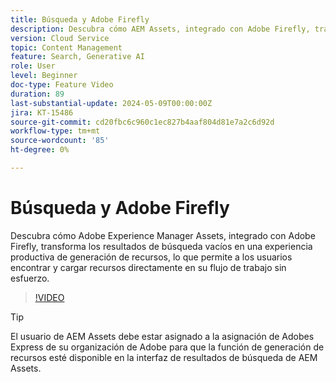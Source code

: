 ```yaml
---
title: Búsqueda y Adobe Firefly
description: Descubra cómo AEM Assets, integrado con Adobe Firefly, transforma los resultados de búsqueda vacíos en una experiencia productiva de generación de recursos.
version: Cloud Service
topic: Content Management
feature: Search, Generative AI
role: User
level: Beginner
doc-type: Feature Video
duration: 89
last-substantial-update: 2024-05-09T00:00:00Z
jira: KT-15486
source-git-commit: cd20fbc6c960c1ec827b4aaf804d81e7a2c6d92d
workflow-type: tm+mt
source-wordcount: '85'
ht-degree: 0%

---
```



# Búsqueda y Adobe Firefly

Descubra cómo Adobe Experience Manager Assets, integrado con Adobe Firefly, transforma los resultados de búsqueda vacíos en una experiencia productiva de generación de recursos, lo que permite a los usuarios encontrar y cargar recursos directamente en su flujo de trabajo sin esfuerzo.

>[!VIDEO](https://video.tv.adobe.com/v/3429070/?learn=on)


>[!TIP]
>
> El usuario de AEM Assets debe estar asignado a la asignación de Adobes Express de su organización de Adobe para que la función de generación de recursos esté disponible en la interfaz de resultados de búsqueda de AEM Assets.
